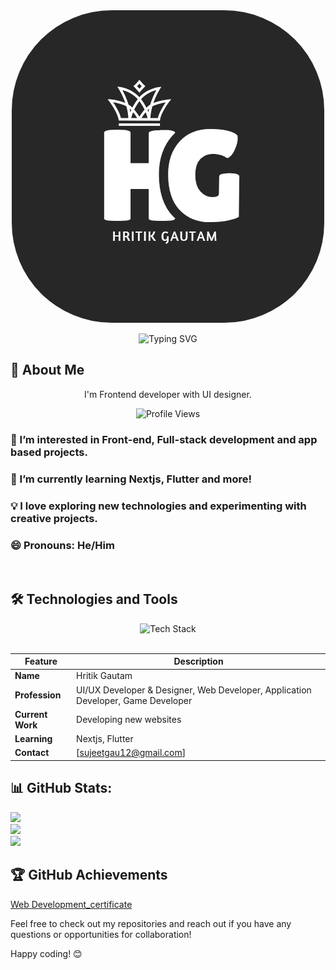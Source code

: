 <div align="center">
  <img src="Black and White Circle Business Logo_20250113_171119_0000.png" style="border-radius:4vh"/>

![Typing SVG](https://readme-typing-svg.demolab.com?font=Fira+Code&pause=1000&color=72F74D&width=435&lines=Hello%2C+%F0%9F%91%8B+I'M+HRITIK+GAUTAM.;A+UI%2FUX+Devloper+%26+Designer.;A+Web+dev+%2F+Application+devloper.;A+Game+devloper.)

</div>



## 🌟 About Me

<p align="center">I'm Frontend developer with UI designer.</p>

<p align="center">
  <img src="https://komarev.com/ghpvc/?username=sujeet-12&style=flat-square&color=orange" alt="Profile Views" />
</p>

<div align="left">
  
  ### 👀 I’m interested in Front-end, Full-stack development and app based projects.
  
  ### 🌱 I’m currently learning Nextjs, Flutter and more!
  
  ### 💡 I love exploring new technologies and experimenting with creative projects.
  
  ### 😄 Pronouns: He/Him
  
  
</div>
<br>

## 🛠️ Technologies and Tools

<div align="center">
  <img src="https://skillicons.dev/icons?i=html,css,js,react,dart,firebase,github,tailwind,jquery,py,figma,vscode&theme=dark&perline=6" alt="Tech Stack" />
</div>
</br>

| Feature        | Description                                                                 |
|----------------|-----------------------------------------------------------------------------|
| **Name**       | Hritik Gautam                                                                |
| **Profession** | UI/UX Developer & Designer, Web Developer, Application Developer, Game Developer |
| **Current Work** | Developing new websites                                                     |
| **Learning**   | Nextjs, Flutter                                                                |
| **Contact**    | [sujeetgau12@gmail.com]             |

## 📊 GitHub Stats:
![](https://github-readme-stats.vercel.app/api?username=sujeet-12&theme=dark&hide_border=true&include_all_commits=true&count_private=false)<br/>
![](https://github-readme-streak-stats.herokuapp.com/?user=sujeet-12&theme=dark&hide_border=true)<br/>
![](https://github-readme-stats.vercel.app/api/top-langs/?username=sujeet-12&theme=dark&hide_border=true&include_all_commits=true&count_private=false&layout=compact)



## 🏆 GitHub Achievements


[Web Development_certificate](https://github.com/user-attachments/assets/a0eca326-97a4-482c-84a7-2120037fdc60)


Feel free to check out my repositories and reach out if you have any questions or opportunities for collaboration!

Happy coding! 😊
